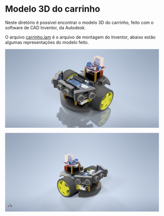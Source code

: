 # Modelo 3D do carrinho

Neste diretório é possível encontrar o modelo 3D do carrinho, feito com o software de CAD Inventor, da Autodesk.

O arquivo [carrinho.iam](carrinho.iam) é o arquivo de montagem do Inventor, abaixo estão algumas representações do modelo feito.

![Vista 1](carrinho.png)

![Vista 2](carrinho%20vista%202.png)
